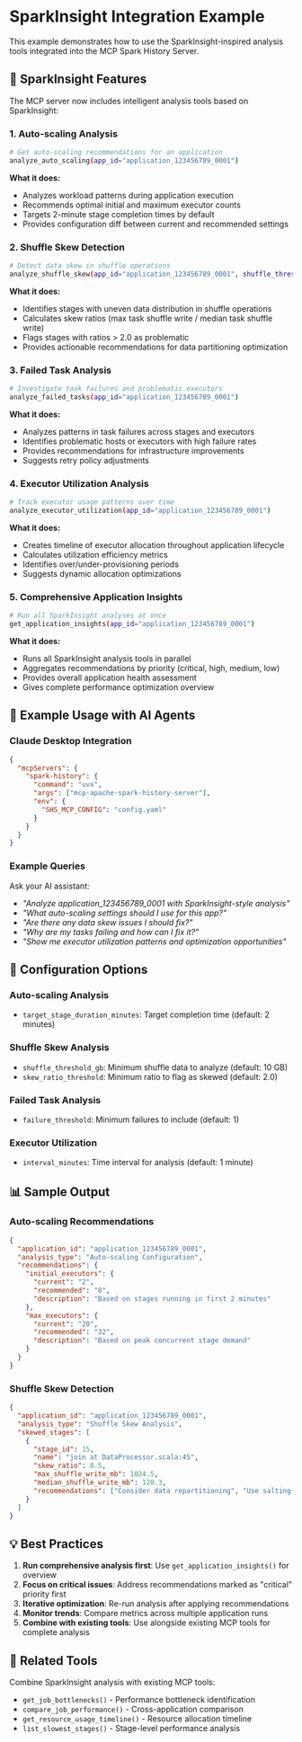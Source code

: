 # SparkInsight Integration Example

This example demonstrates how to use the SparkInsight-inspired analysis tools integrated into the MCP Spark History Server.

## 🧠 SparkInsight Features

The MCP server now includes intelligent analysis tools based on SparkInsight:

### 1. Auto-scaling Analysis
```bash
# Get auto-scaling recommendations for an application
analyze_auto_scaling(app_id="application_123456789_0001")
```

**What it does:**
- Analyzes workload patterns during application execution
- Recommends optimal initial and maximum executor counts  
- Targets 2-minute stage completion times by default
- Provides configuration diff between current and recommended settings

### 2. Shuffle Skew Detection
```bash
# Detect data skew in shuffle operations
analyze_shuffle_skew(app_id="application_123456789_0001", shuffle_threshold_gb=5)
```

**What it does:**
- Identifies stages with uneven data distribution in shuffle operations
- Calculates skew ratios (max task shuffle write / median task shuffle write)
- Flags stages with ratios > 2.0 as problematic
- Provides actionable recommendations for data partitioning optimization

### 3. Failed Task Analysis
```bash
# Investigate task failures and problematic executors
analyze_failed_tasks(app_id="application_123456789_0001")
```

**What it does:**
- Analyzes patterns in task failures across stages and executors
- Identifies problematic hosts or executors with high failure rates
- Provides recommendations for infrastructure improvements
- Suggests retry policy adjustments

### 4. Executor Utilization Analysis
```bash
# Track executor usage patterns over time
analyze_executor_utilization(app_id="application_123456789_0001")
```

**What it does:**
- Creates timeline of executor allocation throughout application lifecycle
- Calculates utilization efficiency metrics
- Identifies over/under-provisioning periods
- Suggests dynamic allocation optimizations

### 5. Comprehensive Application Insights
```bash
# Run all SparkInsight analyses at once
get_application_insights(app_id="application_123456789_0001")
```

**What it does:**
- Runs all SparkInsight analysis tools in parallel
- Aggregates recommendations by priority (critical, high, medium, low)
- Provides overall application health assessment
- Gives complete performance optimization overview

## 🚀 Example Usage with AI Agents

### Claude Desktop Integration
```json
{
  "mcpServers": {
    "spark-history": {
      "command": "uvx",
      "args": ["mcp-apache-spark-history-server"],
      "env": {
        "SHS_MCP_CONFIG": "config.yaml"
      }
    }
  }
}
```

### Example Queries
Ask your AI assistant:

- *"Analyze application_123456789_0001 with SparkInsight-style analysis"*
- *"What auto-scaling settings should I use for this app?"*
- *"Are there any data skew issues I should fix?"*
- *"Why are my tasks failing and how can I fix it?"*
- *"Show me executor utilization patterns and optimization opportunities"*

## 🔧 Configuration Options

### Auto-scaling Analysis
- `target_stage_duration_minutes`: Target completion time (default: 2 minutes)

### Shuffle Skew Analysis  
- `shuffle_threshold_gb`: Minimum shuffle data to analyze (default: 10 GB)
- `skew_ratio_threshold`: Minimum ratio to flag as skewed (default: 2.0)

### Failed Task Analysis
- `failure_threshold`: Minimum failures to include (default: 1)

### Executor Utilization
- `interval_minutes`: Time interval for analysis (default: 1 minute)

## 📊 Sample Output

### Auto-scaling Recommendations
```json
{
  "application_id": "application_123456789_0001",
  "analysis_type": "Auto-scaling Configuration",
  "recommendations": {
    "initial_executors": {
      "current": "2",
      "recommended": "8",
      "description": "Based on stages running in first 2 minutes"
    },
    "max_executors": {
      "current": "20", 
      "recommended": "32",
      "description": "Based on peak concurrent stage demand"
    }
  }
}
```

### Shuffle Skew Detection
```json
{
  "application_id": "application_123456789_0001",
  "analysis_type": "Shuffle Skew Analysis",
  "skewed_stages": [
    {
      "stage_id": 15,
      "name": "join at DataProcessor.scala:45",
      "skew_ratio": 8.5,
      "max_shuffle_write_mb": 1024.5,
      "median_shuffle_write_mb": 120.3,
      "recommendations": ["Consider data repartitioning", "Use salting technique"]
    }
  ]
}
```

## 💡 Best Practices

1. **Run comprehensive analysis first**: Use `get_application_insights()` for overview
2. **Focus on critical issues**: Address recommendations marked as "critical" priority first  
3. **Iterative optimization**: Re-run analysis after applying recommendations
4. **Monitor trends**: Compare metrics across multiple application runs
5. **Combine with existing tools**: Use alongside existing MCP tools for complete analysis

## 🔗 Related Tools

Combine SparkInsight analysis with existing MCP tools:
- `get_job_bottlenecks()` - Performance bottleneck identification
- `compare_job_performance()` - Cross-application comparison  
- `get_resource_usage_timeline()` - Resource allocation timeline
- `list_slowest_stages()` - Stage-level performance analysis